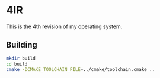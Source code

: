 # 4IR

This is the 4th revision of my operating system.

## Building

```bash
mkdir build
cd build
cmake -DCMAKE_TOOLCHAIN_FILE=../cmake/toolchain.cmake ..
```
